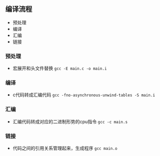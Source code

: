 ## 编译流程
- 预处理
- 编译
- 汇编
- 链接

### 预处理
- 宏展开和头文件替换
`gcc -E main.c -o main.i`

### 编译
- c代码转成汇编代码
`gcc -fno-asynchronous-unwind-tables -S main.i`

### 汇编
- 汇编代码转成对应的二进制形势的cpu指令
`gcc -c main.s`

### 链接
- 代码之间的引用关系管理起来，生成程序
`gcc main.o`
